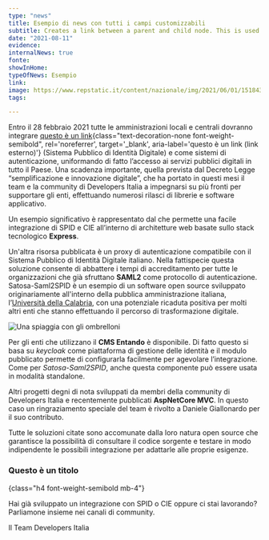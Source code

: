 ```yaml
---
type: "news"
title: Esempio di news con tutti i campi customizzabili
subtitle: Creates a link between a parent and child node. This is used when you transform content from a node creating a new child node. You need to add this new child node to the children array of the parent but 
date: "2021-08-11"
evidence:
internalNews: true
fonte:
showInHome:
typeOfNews: Esempio
link:
image: https://www.repstatic.it/content/nazionale/img/2021/06/01/151843535-6f80635d-8c62-4045-9cf7-8d0eeafc2860.jpg
tags:

---
```


Entro il 28 febbraio 2021 tutte le amministrazioni locali e centrali dovranno integrare
[questo è un link](https://docs.italia.it/italia/manuale-di-abilitazione-al-cloud/manuale-di-abilitazione-al-cloud-docs/it/bozza/pianificare-la-migrazione/le-strategie-di-migrazione.html){class="text-decoration-none font-weight-semibold", rel='noreferrer', target='_blank', aria-label='questo è un link (link esterno)'}
(Sistema Pubblico di Identità Digitale) e come sistemi di autenticazione, uniformando di fatto l’accesso ai servizi pubblici digitali in tutto il Paese.
Una scadenza importante, quella prevista dal Decreto Legge “semplificazione e innovazione digitale”, che ha portato in questi mesi il team e la community di Developers Italia a impegnarsi su più fronti per supportare gli enti, effettuando numerosi rilasci di librerie e software applicativo.

Un esempio significativo è rappresentato dal che permette una facile integrazione di SPID e CIE all’interno di architetture web basate sullo stack tecnologico **Express**.

Un'altra risorsa pubblicata è un proxy di autenticazione compatibile con il Sistema Pubblico di Identità Digitale italiano. Nella fattispecie questa soluzione consente di abbattere i tempi di accreditamento per tutte le organizzazioni che già sfruttano **SAML2** come protocollo di autenticazione. Satosa-Saml2SPID è un esempio di un software open source sviluppato originariamente all'interno della pubblica amministrazione italiana, l’[Università della Calabria](https://developers.italia.it/it/pa/unical), con una potenziale ricaduta positiva per molti altri enti che stanno effettuando il percorso di trasformazione digitale.

![Una spiaggia con gli ombrelloni](images/spiaggia.jpg)

Per gli enti che utilizzano il **CMS Entando** è disponibile.
Di fatto questo si basa su *keycloak* come piattaforma di gestione delle identità e il modulo pubblicato permette di configurarla facilmente per agevolare l’integrazione. Come per *Satosa-Saml2SPID*, anche questa componente può essere usata in modalità standalone.

Altri progetti degni di nota sviluppati da membri della community di Developers Italia e recentemente pubblicati **AspNetCore MVC**. In questo caso un ringraziamento speciale del team è rivolto a Daniele Giallonardo per il suo contributo.

Tutte le soluzioni citate sono accomunate dalla loro natura open source che garantisce la possibilità di consultare il codice sorgente e testare in modo indipendente le possibili integrazione per adattarle alle proprie esigenze.

### Questo è un titolo
{class="h4 font-weight-semibold mb-4"}

Hai già sviluppato un integrazione con SPID o CIE oppure ci stai lavorando? Parliamone insieme nei canali di community.

Il Team Developers Italia